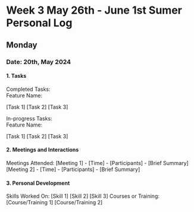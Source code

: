 # Week 3 May 26th - June 1st Sumer Personal Log

## Monday

### Date: 20th, May 2024

#### 1. Tasks
Completed Tasks:
<br>Feature Name: 
  
[Task 1]
[Task 2]
[Task 3]

In-progress Tasks:
<br>Feature Name: 
  
[Task 1]
[Task 2]
[Task 3]

#### 2. Meetings and Interactions
Meetings Attended:
[Meeting 1] - [Time] - [Participants] - [Brief Summary]
[Meeting 2] - [Time] - [Participants] - [Brief Summary]


#### 3. Personal Development
Skills Worked On:
[Skill 1]
[Skill 2]
[Skill 3]
Courses or Training:
[Course/Training 1]
[Course/Training 2]
